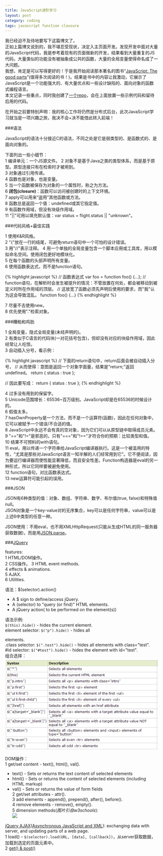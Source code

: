 ```yaml
---
title: JavaScript进阶学习
layout: post
category: coding
tags: javascript function clousure
---
```


我已经迫不及待地要写下这篇博文了。  
正如上篇博文说到的，我不堪忍受现状，决定入主页面开发。发现开发中面对大量的JavaScript代码，我是参考着现有的页面做新的开发，结果看到大量重复的JS代码，大量类似的功能没有被抽象成公共的函数，大量的全局变量使得命名成了一大问题。  
我想，肯定是可以写得更好的！于是我开始阅读那本著名的图书“[JavaScript: The good parts](http://book.douban.com/subject/2994925/)”(值得多次阅读的书！)。结果是书中的内容让我激动，它展示了JavaScript是一个功能强大的、有大量优点和一些设计缺陷的、面向对象的函数式编程语言。  
本文记录一些重点，同时我创建了[一个repo](https://github.com/xanpeng/javascript-recipes)，会在上面放置一些示例代码和留待后用的代码。  

在开始之前要特别声明：我的核心工作将仍然是分布式后台，此次JavaScript学习就当是一项兴趣之旅，我决不会+决不能借此转入前端！

###语法

JavaScript的语法十分接近C的语法，不同之处是它是弱类型的、是函数式的、是面向对象的。  

下面列出一些小细节：  
1 编译单元：一个JS源文件。 
2 对象不是基于Java之类的类型体系，而是基于原型。原型连接只有在检索时才被用到。  
3 对象通过引用传递。  
4 函数也是对象，也是变量。  
5 当一个函数被保存为对象的一个属性时，称之为方法。  
6 **闭包(closure)**：函数可以访问被创建时的上下文环境。  
7 apply可以用来“盗用”其他函数或方法。  
8 函数总是返回一个值：undefined或其它指定值。  
9 有函数作用域，但没有块级作用域。  
11 "||"可用以填充默认值：var status = flight.status || "unknown"。  

###代码风格+最佳实践

1 使用K&R风格。  
2 "{"放在一行的结尾，可避免return语句中一个可怕的设计错误。  
3 用"//"表示注释。 
4 用一个单独的全局变量包含一个脚本应用或工具库，用以模拟命名空间。使用闭包更好地模块化。  
5 在每个函数的头部声明所有变量。  
6 使用函数表达式，而不是function语句。  

{% highlight javascript %}
// 函数表达式
var foo = function foo() {...};
// function语句，在解析时会发生被提升的情况：不管放置在何处，都会被移动到被定义时所在作用域的顶层。
// 这放宽了函数必须先声明后使用的要求，而"我"认为这会导致混乱。
function foo() {...}
{% endhighlight %}

7 尽量不去使用new。  
8 优先使用"."检索对象。  


###糟粕和鸡肋

1 全局变量，隐式全局变量(未经声明的)。  
2 有类似于C语言的代码块(一对花括号包含)，但却没有对应的块级作用域，因此经常让人吃惊。  
3 自动插入分号，看示例：  

{% highlight javascript %}
// 下面的return语句中，return后面会被自动插入分号，
// 从而使得：意图是返回一个对象字面量，结果是"return;"返回undefined。
return
{
	status : true
};

// 因此要写成：
return {
	status : true
};
{% endhighlight %}

4 过多没有用到的保留字。  
5 Unicode范围增长：65536~百万级别。JavaScript却是在65536的时候设计的。  
6 假值太多。  
7 hasOwnProperty是一个方法，而不是一个运算符(函数)，因此在任何对象中，它可以被赋予一个错误/不合适的值。  
8 JavaScript中永远不会有真的空对象，因为它们可以从原型链中取得成员元素。  
9 "=="和"!="是邪恶的，只有"==="和"!=="才符合你的预期：比较类型和值。  
10 结果不可预料的with语句。  
11 eval，用以传递一个字符串给JavaScript编译器执行。这是一个被滥用的特性，“尤其是那些对JavaScript语言一知半解的人们经常用到它”。它不便阅读，因为要运行编译器而使性能显著降低，而且安全性差。Function构造器是eval的另一种形式，所以它同样要被避免使用。  
12 function语句，对比函数表达式。  
13 new运算符可能引起的误用。  

###JSON

JSON有6种类型的值：对象、数组、字符串、数字、布尔值(true, false)和特殊值null。  
JSON对象是一个key-value对的无序集合，key可以是任何字符串，value可以是上述6中类型的任意一种。  

JSON使用：不用eval，也不用XMLHttpRequest(只能从生成HTML的同一服务器获取数据)，而是用[JSON.parse](https://github.com/douglascrockford/JSON-js)。

###[JQuery](http://www.w3schools.com/jquery/default.asp)

features:  
1 HTML/DOM操作。  
2 CSS操作。 
3 HTML event methods.  
4 effects & animations.  
5 AJAX.  
6 Utilities.  

语法：$(selector).action()  
* A $ sign to define/access jQuery.  
* A (selector) to "query (or find)" HTML elements.  
* A jQuery action( to be performed on the element(s))  

语法示例:  
`$(this).hide()` - hides the current element.  
element selector: `$("p").hide()` - hides all <p> elements.  
.class selector: `$(".test").hide()` - hides all elements with class="test".  
\#id selector: `$("#test").hide()` - hides the element with id="test".  
组合选择：  
![](/images/jquery_selector.png)  

DOM操作：  
1 get/set content - text(), html(), val().  
* text() - Sets or returns the text content of selected elements  
* html() - Sets or returns the content of selected elements (including HTML markup)  
* val() - Sets or returns the value of form fields  
2 get/set attributes - attr().  
3 add elements - append(), prepend(), after(), before().  
4 remove elements - remove(), empty().  
5 dimension methods(*图片引自w3schools*):  
![](http://www.w3schools.com/jquery/img_jquerydim.gif)  

[jQuery AJAX](http://www.w3schools.com/jquery/jquery_ref_ajax.asp)([Asynchronous JavaScript and XML](http://www.w3schools.com/jquery/jquery_ref_ajax.asp)): exchanging data with server, and updating parts of a web page.  
1 load() - `$(selector).load(URL, [data], [callback])`，从server获取数据，加载到选定的页面元素中。  
2 [get() & post()](http://www.w3schools.com/jquery/jquery_ajax_get_post.asp)  

